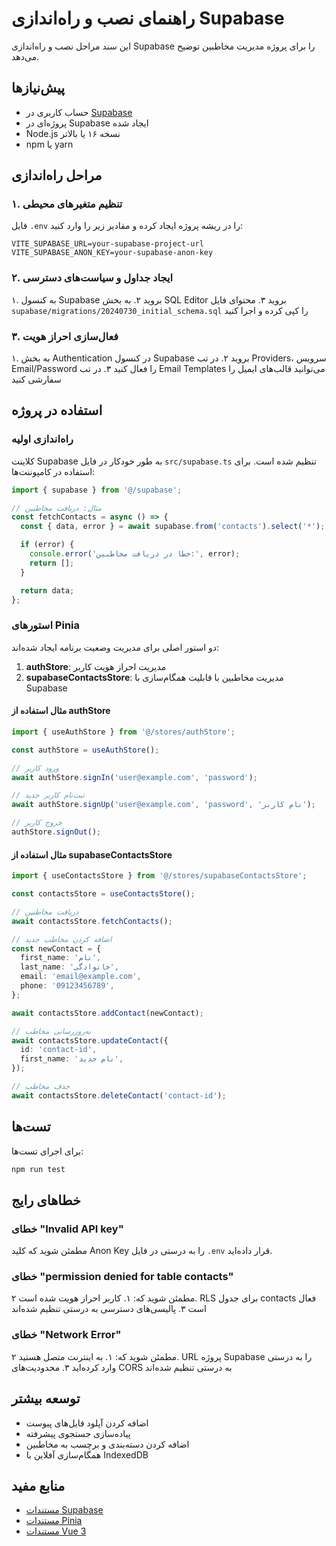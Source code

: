 # راهنمای نصب و راه‌اندازی Supabase

این سند مراحل نصب و راه‌اندازی Supabase را برای پروژه مدیریت مخاطبین توضیح می‌دهد.

## پیش‌نیازها

- حساب کاربری در [Supabase](https://supabase.com/)
- پروژه‌ای در Supabase ایجاد شده
- Node.js نسخه ۱۶ یا بالاتر
- npm یا yarn

## مراحل راه‌اندازی

### ۱. تنظیم متغیرهای محیطی

فایل `.env` را در ریشه پروژه ایجاد کرده و مقادیر زیر را وارد کنید:

```env
VITE_SUPABASE_URL=your-supabase-project-url
VITE_SUPABASE_ANON_KEY=your-supabase-anon-key
```

### ۲. ایجاد جداول و سیاست‌های دسترسی

۱. به کنسول Supabase بروید
۲. به بخش SQL Editor بروید
۳. محتوای فایل `supabase/migrations/20240730_initial_schema.sql` را کپی کرده و اجرا کنید

### ۳. فعال‌سازی احراز هویت

۱. به بخش Authentication در کنسول Supabase بروید
۲. در تب Providers، سرویس Email/Password را فعال کنید
۳. در تب Email Templates می‌توانید قالب‌های ایمیل را سفارشی کنید

## استفاده در پروژه

### راه‌اندازی اولیه

کلاینت Supabase به طور خودکار در فایل `src/supabase.ts` تنظیم شده است. برای استفاده در کامپوننت‌ها:

```typescript
import { supabase } from '@/supabase';

// مثال: دریافت مخاطبین
const fetchContacts = async () => {
  const { data, error } = await supabase.from('contacts').select('*');

  if (error) {
    console.error('خطا در دریافت مخاطبین:', error);
    return [];
  }

  return data;
};
```

### استورهای Pinia

دو استور اصلی برای مدیریت وضعیت برنامه ایجاد شده‌اند:

1. **authStore**: مدیریت احراز هویت کاربر
2. **supabaseContactsStore**: مدیریت مخاطبین با قابلیت همگام‌سازی با Supabase

#### مثال استفاده از authStore

```typescript
import { useAuthStore } from '@/stores/authStore';

const authStore = useAuthStore();

// ورود کاربر
await authStore.signIn('user@example.com', 'password');

// ثبت‌نام کاربر جدید
await authStore.signUp('user@example.com', 'password', 'نام کاربر');

// خروج کاربر
authStore.signOut();
```

#### مثال استفاده از supabaseContactsStore

```typescript
import { useContactsStore } from '@/stores/supabaseContactsStore';

const contactsStore = useContactsStore();

// دریافت مخاطبین
await contactsStore.fetchContacts();

// اضافه کردن مخاطب جدید
const newContact = {
  first_name: 'نام',
  last_name: 'خانوادگی',
  email: 'email@example.com',
  phone: '09123456789',
};

await contactsStore.addContact(newContact);

// به‌روزرسانی مخاطب
await contactsStore.updateContact({
  id: 'contact-id',
  first_name: 'نام جدید',
});

// حذف مخاطب
await contactsStore.deleteContact('contact-id');
```

## تست‌ها

برای اجرای تست‌ها:

```bash
npm run test
```

## خطاهای رایج

### خطای "Invalid API key"

مطمئن شوید که کلید Anon Key را به درستی در فایل `.env` قرار داده‌اید.

### خطای "permission denied for table contacts"

مطمئن شوید که:
۱. کاربر احراز هویت شده است
۲. RLS برای جدول contacts فعال است
۳. پالیسی‌های دسترسی به درستی تنظیم شده‌اند

### خطای "Network Error"

مطمئن شوید که:
۱. به اینترنت متصل هستید
۲. URL پروژه Supabase را به درستی وارد کرده‌اید
۳. محدودیت‌های CORS به درستی تنظیم شده‌اند

## توسعه بیشتر

- اضافه کردن آپلود فایل‌های پیوست
- پیاده‌سازی جستجوی پیشرفته
- اضافه کردن دسته‌بندی و برچسب به مخاطبین
- همگام‌سازی آفلاین با IndexedDB

## منابع مفید

- [مستندات Supabase](https://supabase.com/docs)
- [مستندات Pinia](https://pinia.vuejs.org/)
- [مستندات Vue 3](https://v3.vuejs.org/)
